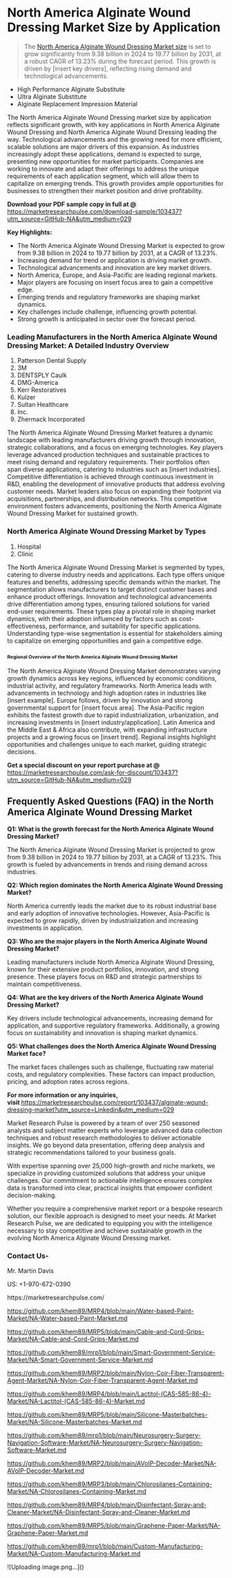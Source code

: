<h1>North America Alginate Wound Dressing Market&nbsp;Size by Application</h1><blockquote><p>The <a href="https://marketresearchpulse.com/download-sample/103437?utm_source=GitHub-NA&amp;utm_medium=029">North America Alginate Wound Dressing Market size</a> is set to grow significantly from 9.38 billion in 2024 to 19.77 billion by 2031, at a robust CAGR of 13.23% during the forecast period. This growth is driven by [insert key drivers], reflecting rising demand and technological advancements.</p></blockquote><ul><li>High Performance Alginate Substitute<li> Ultra Alginate Substitute<li> Alginate Replacement Impression Material</li></ul><p>The North America Alginate Wound Dressing market size by application reflects significant growth, with key applications in North America Alginate Wound Dressing and North America Alginate Wound Dressing leading the way. Technological advancements and the growing need for more efficient, scalable solutions are major drivers of this expansion. As industries increasingly adopt these applications, demand is expected to surge, presenting new opportunities for market participants. Companies are working to innovate and adapt their offerings to address the unique requirements of each application segment, which will allow them to capitalize on emerging trends. This growth provides ample opportunities for businesses to strengthen their market position and drive profitability.</p><p><strong>Download your PDF sample copy in full at @ </strong><a href="https://marketresearchpulse.com/download-sample/103437?utm_source=GitHub-NA&amp;utm_medium=029">https://marketresearchpulse.com/download-sample/103437?utm_source=GitHub-NA&amp;utm_medium=029</a></p><p><strong>Key Highlights: </strong></p><ul><li>The North America Alginate Wound Dressing Market is expected to grow from 9.38 billion in 2024 to 19.77 billion by 2031, at a CAGR of 13.23%.</li><li>Increasing demand for trend or application is driving market growth.</li><li>Technological advancements and innovation are key market drivers.</li><li>North America, Europe, and Asia-Pacific are leading regional markets.</li><li>Major players are focusing on insert focus area to gain a competitive edge.</li><li>Emerging trends and regulatory frameworks are shaping market dynamics.</li><li>Key challenges include challenge, influencing growth potential.</li><li>Strong growth is anticipated in sector over the forecast period.</li></ul><h3>Leading Manufacturers in the North America Alginate Wound Dressing Market: A Detailed Industry Overview</h3><ol><li>Patterson Dental Supply</li><li>3M</li><li>DENTSPLY Caulk</li><li>DMG-America</li><li>Kerr Restoratives</li><li>Kulzer</li><li>Sultan Healthcare</li><li>Inc.</li><li>Zhermack Incorporated</li></ol><div class="flex max-w-full flex-col flex-grow"><div class="min-h-8 text-message flex w-full flex-col items-end gap-2 whitespace-normal break-words [.text-message+&amp;]:mt-5" dir="auto" data-message-author-role="assistant" data-message-id="fd8432e4-4910-450d-b182-61b7bfb0a01f" data-message-model-slug="gpt-4o"><div class="flex w-full flex-col gap-1 empty:hidden first:pt-[3px]"><div class="markdown prose w-full break-words dark:prose-invert light"><p>The North America Alginate Wound Dressing Market features a dynamic landscape with leading manufacturers driving growth through innovation, strategic collaborations, and a focus on emerging technologies. Key players leverage advanced production techniques and sustainable practices to meet rising demand and regulatory requirements. Their portfolios often span diverse applications, catering to industries such as [insert industries]. Competitive differentiation is achieved through continuous investment in R&amp;D, enabling the development of innovative products that address evolving customer needs. Market leaders also focus on expanding their footprint via acquisitions, partnerships, and distribution networks. This competitive environment fosters advancements, positioning the North America Alginate Wound Dressing Market for sustained growth.</p></div></div></div></div><h3>North America Alginate Wound Dressing Market by Types</h3><ol><li>Hospital<li> Clinic</li></ol><div class="flex max-w-full flex-col flex-grow"><div class="min-h-8 text-message flex w-full flex-col items-end gap-2 whitespace-normal break-words [.text-message+&amp;]:mt-5" dir="auto" data-message-author-role="assistant" data-message-id="084470be-0bb7-4664-bddf-5156b4f41249" data-message-model-slug="gpt-4o-mini"><div class="flex w-full flex-col gap-1 empty:hidden first:pt-[3px]"><div class="markdown prose w-full break-words dark:prose-invert light"><p>The North America Alginate Wound Dressing Market is segmented by types, catering to diverse industry needs and applications. Each type offers unique features and benefits, addressing specific demands within the market. The segmentation allows manufacturers to target distinct customer bases and enhance product offerings. Innovation and technological advancements drive differentiation among types, ensuring tailored solutions for varied end-user requirements. These types play a pivotal role in shaping market dynamics, with their adoption influenced by factors such as cost-effectiveness, performance, and suitability for specific applications. Understanding type-wise segmentation is essential for stakeholders aiming to capitalize on emerging opportunities and gain a competitive edge.</p></div></div></div></div><h3><span style="font-size: 11px;">Regional Overview of the North America Alginate Wound Dressing Market</span></h3><div class="flex max-w-full flex-col flex-grow"><div class="min-h-8 text-message flex w-full flex-col items-end gap-2 whitespace-normal break-words [.text-message+&amp;]:mt-5" dir="auto" data-message-author-role="assistant" data-message-id="e9038762-ce64-4e30-91c9-9bd413514231" data-message-model-slug="gpt-4o-mini"><div class="flex w-full flex-col gap-1 empty:hidden first:pt-[3px]"><div class="markdown prose w-full break-words dark:prose-invert light"><p>The North America Alginate Wound Dressing Market demonstrates varying growth dynamics across key regions, influenced by economic conditions, industrial activity, and regulatory frameworks. North America leads with advancements in technology and high adoption rates in industries like [insert example]. Europe follows, driven by innovation and strong governmental support for [insert focus area]. The Asia-Pacific region exhibits the fastest growth due to rapid industrialization, urbanization, and increasing investments in [insert industry/application]. Latin America and the Middle East &amp; Africa also contribute, with expanding infrastructure projects and a growing focus on [insert trend]. Regional insights highlight opportunities and challenges unique to each market, guiding strategic decisions.</p></div></div></div></div><p><strong>Get a special discount on your report purchase at @ </strong><a href="https://marketresearchpulse.com/ask-for-discount/103437?utm_source=GitHub-NA&amp;utm_medium=029">https://marketresearchpulse.com/ask-for-discount/103437?utm_source=GitHub-NA&amp;utm_medium=029</a></p><h2>Frequently Asked Questions (FAQ) in the North America Alginate Wound Dressing Market</h2><p><strong>Q1: What is the growth forecast for the North America Alginate Wound Dressing Market?</strong></p><p>The North America Alginate Wound Dressing Market is projected to grow from 9.38 billion in 2024 to 19.77 billion by 2031, at a CAGR of 13.23%. This growth is fueled by advancements in trends and rising demand across industries.</p><p><strong>Q2: Which region dominates the North America Alginate Wound Dressing Market?</strong></p><p>North America currently leads the market due to its robust industrial base and early adoption of innovative technologies. However, Asia-Pacific is expected to grow rapidly, driven by industrialization and increasing investments in application.</p><p><strong>Q3: Who are the major players in the North America Alginate Wound Dressing Market?</strong></p><p>Leading manufacturers include North America Alginate Wound Dressing, known for their extensive product portfolios, innovation, and strong presence. These players focus on R&amp;D and strategic partnerships to maintain competitiveness.</p><p><strong>Q4: What are the key drivers of the North America Alginate Wound Dressing Market?</strong></p><p>Key drivers include technological advancements, increasing demand for application, and supportive regulatory frameworks. Additionally, a growing focus on sustainability and innovation is shaping market dynamics.</p><p><strong>Q5: What challenges does the North America Alginate Wound Dressing Market face?</strong></p><p>The market faces challenges such as challenge, fluctuating raw material costs, and regulatory complexities. These factors can impact production, pricing, and adoption rates across regions.</p><p><strong>For more information or any inquiries, visit&nbsp;</strong><a href="https://marketresearchpulse.com/report/103437/alginate-wound-dressing-market?utm_source=Linkedin&utm_medium=029">https://marketresearchpulse.com/report/103437/alginate-wound-dressing-market?utm_source=Linkedin&utm_medium=029</a></p><p>Market Research Pulse is powered by a team of over 250 seasoned analysts and subject matter experts who leverage advanced data collection techniques and robust research methodologies to deliver actionable insights. We go beyond data presentation, offering deep analysis and strategic recommendations tailored to your business goals.</p><p>With expertise spanning over 25,000 high-growth and niche markets, we specialize in providing customized solutions that address your unique challenges. Our commitment to actionable intelligence ensures complex data is transformed into clear, practical insights that empower confident decision-making.</p><p>Whether you require a comprehensive market report or a bespoke research solution, our flexible approach is designed to meet your needs. At Market Research Pulse, we are dedicated to equipping you with the intelligence necessary to stay competitive and achieve sustainable growth in the evolving North America Alginate Wound Dressing market.</p><h3><strong>Contact Us-</strong></h3><p>Mr. Martin Davis</p><p>US: +1-970-672-0390</p><p>https://marketresearchpulse.com/</p><p><a href="https://github.com/khem89/MRP4/blob/main/Water-based-Paint-Market/NA-Water-based-Paint-Market.md">https://github.com/khem89/MRP4/blob/main/Water-based-Paint-Market/NA-Water-based-Paint-Market.md</a></p><p><a href="https://github.com/khem89/MRP5/blob/main/Cable-and-Cord-Grips-Market/NA-Cable-and-Cord-Grips-Market.md">https://github.com/khem89/MRP5/blob/main/Cable-and-Cord-Grips-Market/NA-Cable-and-Cord-Grips-Market.md</a></p><p><a href="https://github.com/khem89/mrp1/blob/main/Smart-Government-Service-Market/NA-Smart-Government-Service-Market.md">https://github.com/khem89/mrp1/blob/main/Smart-Government-Service-Market/NA-Smart-Government-Service-Market.md</a></p><p><a href="https://github.com/khem89/MRP2/blob/main/Nylon-Coir-Fiber-Transparent-Agent-Market/NA-Nylon-Coir-Fiber-Transparent-Agent-Market.md">https://github.com/khem89/MRP2/blob/main/Nylon-Coir-Fiber-Transparent-Agent-Market/NA-Nylon-Coir-Fiber-Transparent-Agent-Market.md</a></p><p><a href="https://github.com/khem89/MRP4/blob/main/Lactitol-(CAS-585-86-4)-Market/NA-Lactitol-(CAS-585-86-4)-Market.md">https://github.com/khem89/MRP4/blob/main/Lactitol-(CAS-585-86-4)-Market/NA-Lactitol-(CAS-585-86-4)-Market.md</a></p><p><a href="https://github.com/khem89/MRP5/blob/main/Silicone-Masterbatches-Market/NA-Silicone-Masterbatches-Market.md">https://github.com/khem89/MRP5/blob/main/Silicone-Masterbatches-Market/NA-Silicone-Masterbatches-Market.md</a></p><p><a href="https://github.com/khem89/mrp1/blob/main/Neurosurgery-Surgery-Navigation-Software-Market/NA-Neurosurgery-Surgery-Navigation-Software-Market.md">https://github.com/khem89/mrp1/blob/main/Neurosurgery-Surgery-Navigation-Software-Market/NA-Neurosurgery-Surgery-Navigation-Software-Market.md</a></p><p><a href="https://github.com/khem89/MRP2/blob/main/AVoIP-Decoder-Market/NA-AVoIP-Decoder-Market.md">https://github.com/khem89/MRP2/blob/main/AVoIP-Decoder-Market/NA-AVoIP-Decoder-Market.md</a></p><p><a href="https://github.com/khem89/MRP3/blob/main/Chlorosilanes-Containing-Market/NA-Chlorosilanes-Containing-Market.md">https://github.com/khem89/MRP3/blob/main/Chlorosilanes-Containing-Market/NA-Chlorosilanes-Containing-Market.md</a></p><p><a href="https://github.com/khem89/MRP4/blob/main/Disinfectant-Spray-and-Cleaner-Market/NA-Disinfectant-Spray-and-Cleaner-Market.md">https://github.com/khem89/MRP4/blob/main/Disinfectant-Spray-and-Cleaner-Market/NA-Disinfectant-Spray-and-Cleaner-Market.md</a></p><p><a href="https://github.com/khem89/MRP5/blob/main/Graphene-Paper-Market/NA-Graphene-Paper-Market.md">https://github.com/khem89/MRP5/blob/main/Graphene-Paper-Market/NA-Graphene-Paper-Market.md</a></p><p><a href="https://github.com/khem89/mrp1/blob/main/Custom-Manufacturing-Market/NA-Custom-Manufacturing-Market.md">https://github.com/khem89/mrp1/blob/main/Custom-Manufacturing-Market/NA-Custom-Manufacturing-Market.md</a></p>
![Uploading image.png…]()
